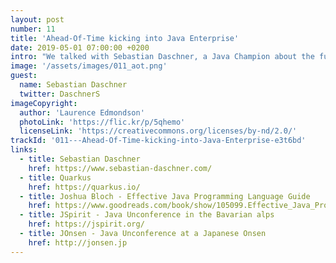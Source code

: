 ```yaml
---
layout: post
number: 11
title: 'Ahead-Of-Time kicking into Java Enterprise'
date: 2019-05-01 07:00:00 +0200
intro: "We talked with Sebastian Daschner, a Java Champion about the future of Java Enterprise, the new Eclipse Microprofile and what's behind Quarkus. As not of all us are Java-Heads this episodes also contains a few “Explain it to me like I’m 6” segments which bring light into a few core concepts of the Java ecosystem and its history. Last but not least, why is there no Java Conference in Vienna?"
image: '/assets/images/011_aot.png'
guest:
  name: Sebastian Daschner
  twitter: DaschnerS
imageCopyright:
  author: 'Laurence Edmondson'
  photoLink: 'https://flic.kr/p/5qhemo'
  licenseLink: 'https://creativecommons.org/licenses/by-nd/2.0/'
trackId: '011---Ahead-Of-Time-kicking-into-Java-Enterprise-e3t6bd'
links:
  - title: Sebastian Daschner
    href: https://www.sebastian-daschner.com/
  - title: Quarkus
    href: https://quarkus.io/
  - title: Joshua Bloch - Effective Java Programming Language Guide
    href: https://www.goodreads.com/book/show/105099.Effective_Java_Programming_Language_Guide
  - title: JSpirit - Java Unconference in the Bavarian alps
    href: https://jspirit.org/
  - title: JOnsen - Java Unconference at a Japanese Onsen
    href: http://jonsen.jp
---
```

